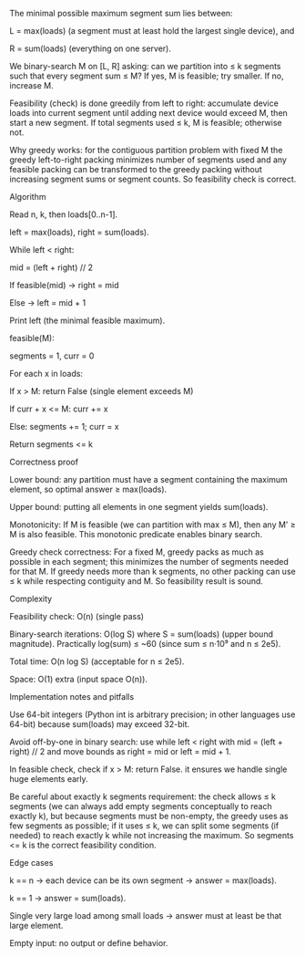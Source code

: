 The minimal possible maximum segment sum lies between:

L = max(loads) (a segment must at least hold the largest single device), and

R = sum(loads) (everything on one server).

We binary-search M on [L, R] asking: can we partition into ≤ k segments such that every segment sum ≤ M? If yes, M is feasible; try smaller. If no, increase M.

Feasibility (check) is done greedily from left to right: accumulate device loads into current segment until adding next device would exceed M, then start a new segment. If total segments used ≤ k, M is feasible; otherwise not.

Why greedy works: for the contiguous partition problem with fixed M the greedy left-to-right packing minimizes number of segments used and any feasible packing can be transformed to the greedy packing without increasing segment sums or segment counts. So feasibility check is correct.


Algorithm

Read n, k, then loads[0..n-1].

left = max(loads), right = sum(loads).

While left < right:

mid = (left + right) // 2

If feasible(mid) → right = mid

Else → left = mid + 1

Print left (the minimal feasible maximum).

feasible(M):

segments = 1, curr = 0

For each x in loads:

If x > M: return False (single element exceeds M)

If curr + x <= M: curr += x

Else: segments += 1; curr = x

Return segments <= k

Correctness proof

Lower bound: any partition must have a segment containing the maximum element, so optimal answer ≥ max(loads).

Upper bound: putting all elements in one segment yields sum(loads).

Monotonicity: If M is feasible (we can partition with max ≤ M), then any M' ≥ M is also feasible. This monotonic predicate enables binary search.

Greedy check correctness: For a fixed M, greedy packs as much as possible in each segment; this minimizes the number of segments needed for that M. If greedy needs more than k segments, no other packing can use ≤ k while respecting contiguity and M. So feasibility result is sound.

Complexity

Feasibility check: O(n) (single pass)

Binary-search iterations: O(log S) where S = sum(loads) (upper bound magnitude). Practically log(sum) ≤ ~60 (since sum ≤ n·10⁹ and n ≤ 2e5).

Total time: O(n log S) (acceptable for n ≤ 2e5).

Space: O(1) extra (input space O(n)).

Implementation notes and pitfalls

Use 64-bit integers (Python int is arbitrary precision; in other languages use 64-bit) because sum(loads) may exceed 32-bit.

Avoid off-by-one in binary search: use while left < right with mid = (left + right) // 2 and move bounds as right = mid or left = mid + 1.

In feasible check, check if x > M: return False. it ensures we handle single huge elements early.

Be careful about exactly k segments requirement: the check allows ≤ k segments (we can always add empty segments conceptually to reach exactly k), but because segments must be non-empty, the greedy uses as few segments as possible; if it uses ≤ k, we can split some segments (if needed) to reach exactly k while not increasing the maximum. So segments <= k is the correct feasibility condition.

Edge cases

k == n → each device can be its own segment → answer = max(loads).

k == 1 → answer = sum(loads).

Single very large load among small loads → answer must at least be that large element.

Empty input: no output or define behavior.

